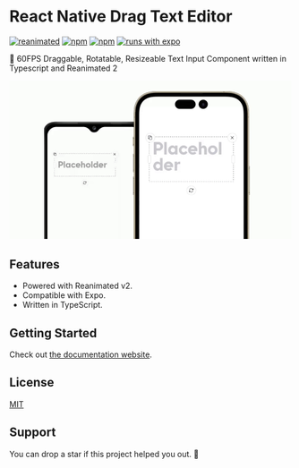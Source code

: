 # React Native Drag Text Editor

[![reanimated](https://img.shields.io/github/package-json/dependency-version/eneskarpuz/react-native-drag-text-editor/dev/react-native-reanimated?label=Reanimated%20v2&style=flat-square)](https://www.npmjs.com/package/react-native-drag-text-editor) [![npm](https://img.shields.io/npm/l/react-native-drag-text-editor?style=flat-square)](https://www.npmjs.com/package/react-native-drag-text-editor) [![npm](https://img.shields.io/badge/types-included-blue?style=flat-square)](https://www.npmjs.com/package/react-native-drag-text-editor) [![runs with expo](https://img.shields.io/badge/Runs%20with%20Expo-4630EB.svg?style=flat-square&logo=EXPO&labelColor=f3f3f3&logoColor=000)](https://expo.io/)


📝 60FPS Draggable, Rotatable, Resizeable Text Input Component written in Typescript and Reanimated 2   

![React Native Drag Text Editor](./demo.gif)

## Features

- Powered with Reanimated v2.
- Compatible with Expo.
- Written in TypeScript.

## Getting Started

Check out [the documentation website](https://eneskarpuz.github.io/react-native-drag-text-editor/).

## License

[MIT](./LICENSE)

## Support

You can drop a star if this project helped you out. 💫
